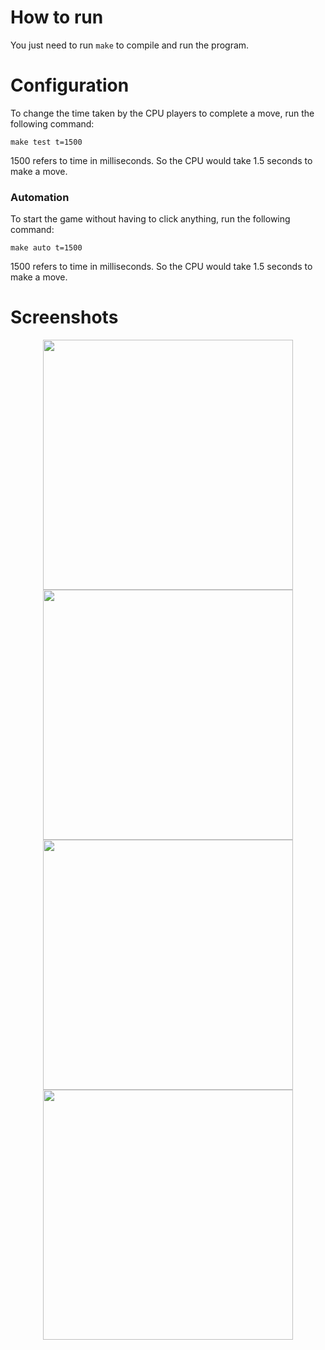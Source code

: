 # How to run
You just need to run `make` to compile and run the program.

# Configuration
To change the time taken by the CPU players to complete a move, run the following command:

```make test t=1500```

1500 refers to time in milliseconds. So the CPU would take 1.5 seconds to make a move.

### Automation
To start the game without having to click anything, run the following command:

```make auto t=1500```

1500 refers to time in milliseconds. So the CPU would take 1.5 seconds to make a move.


# Screenshots
<p align="middle">
  <image src="https://user-images.githubusercontent.com/66003387/206784307-4cc7cd15-6cc0-454e-aa8f-20df2cf8088e.png" width="400px" />
  <image src="https://user-images.githubusercontent.com/66003387/206784417-86039e87-67e0-4bc7-8523-9bed120a61d7.png" width="400px" />
  <image src="https://user-images.githubusercontent.com/66003387/206784431-e872cebc-fae4-4b7f-a52a-e3e87b6290c9.png" width="400px" />
  <image src="https://user-images.githubusercontent.com/66003387/206797832-6f769354-a333-47ff-810f-eb7eb6b8b31c.png" width="400px" />
</p>
